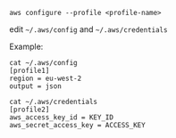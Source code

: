 `aws configure --profile <profile-name>`

edit `~/.aws/config` and `~/.aws/credentials`

Example:

```
cat ~/.aws/config
[profile1]
region = eu-west-2
output = json
```

```
cat ~/.aws/credentials
[profile2]
aws_access_key_id = KEY_ID
aws_secret_access_key = ACCESS_KEY
```
